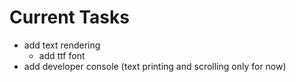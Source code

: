 # **Current Tasks**
* add text rendering
    * add ttf font
* add developer console (text printing and scrolling only for now)